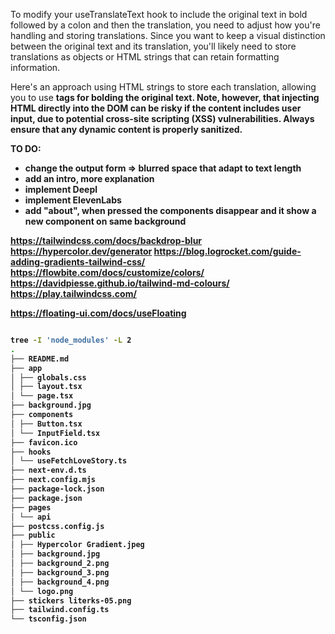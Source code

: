 To modify your useTranslateText hook to include the original text in bold followed by a colon and then the translation, you need to adjust how you're handling and storing translations. Since you want to keep a visual distinction between the original text and its translation, you'll likely need to store translations as objects or HTML strings that can retain formatting information.

Here's an approach using HTML strings to store each translation, allowing you to use <strong> tags for bolding the original text. Note, however, that injecting HTML directly into the DOM can be risky if the content includes user input, due to potential cross-site scripting (XSS) vulnerabilities. Always ensure that any dynamic content is properly sanitized.

TO DO:

- change the output form => blurred space that adapt to text length
- add an intro, more explanation
- implement Deepl
- implement ElevenLabs
- add "about", when pressed the components disappear and it show a new component on same background

https://tailwindcss.com/docs/backdrop-blur
https://hypercolor.dev/generator
https://blog.logrocket.com/guide-adding-gradients-tailwind-css/
https://flowbite.com/docs/customize/colors/
https://davidpiesse.github.io/tailwind-md-colours/
https://play.tailwindcss.com/

https://floating-ui.com/docs/useFloating

```bash

tree -I 'node_modules' -L 2
.
├── README.md
├── app
│ ├── globals.css
│ ├── layout.tsx
│ └── page.tsx
├── background.jpg
├── components
│ ├── Button.tsx
│ └── InputField.tsx
├── favicon.ico
├── hooks
│ └── useFetchLoveStory.ts
├── next-env.d.ts
├── next.config.mjs
├── package-lock.json
├── package.json
├── pages
│ └── api
├── postcss.config.js
├── public
│ ├── Hypercolor Gradient.jpeg
│ ├── background.jpg
│ ├── background_2.png
│ ├── background_3.png
│ ├── background_4.png
│ └── logo.png
├── stickers literks-05.png
├── tailwind.config.ts
└── tsconfig.json
```
